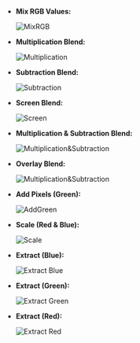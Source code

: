 
- **Mix RGB Values:** 

    ![MixRGB](https://github.com/opendatasurgeon/tgaImageProcessing/blob/main/description%20images/mixrgb.jpg)

- **Multiplication Blend:** 

    ![Multiplication](https://github.com/opendatasurgeon/tgaImageProcessing/blob/main/description%20images/multiplication.jpg)

- **Subtraction Blend:** 

    ![Subtraction](https://github.com/opendatasurgeon/tgaImageProcessing/blob/main/description%20images/subtraction.jpg)

- **Screen Blend:** 

    ![Screen](https://github.com/opendatasurgeon/tgaImageProcessing/blob/main/description%20images/screen.jpg)

- **Multiplication & Subtraction Blend:** 

    ![Multiplication&Subtraction](https://github.com/opendatasurgeon/tgaImageProcessing/blob/main/description%20images/multiplication_subtraction.jpg)

- **Overlay Blend:** 

    ![Multiplication&Subtraction](https://github.com/opendatasurgeon/tgaImageProcessing/blob/main/description%20images/overlay.jpg)
    
- **Add Pixels (Green):** 

    ![AddGreen](https://github.com/opendatasurgeon/tgaImageProcessing/blob/main/description%20images/addgreen.jpg)

- **Scale (Red & Blue):** 

    ![Scale](https://github.com/opendatasurgeon/tgaImageProcessing/blob/main/description%20images/scaleredblue.jpg)

- **Extract (Blue):** 

    ![Extract Blue](https://github.com/opendatasurgeon/tgaImageProcessing/blob/main/description%20images/extractblue.jpg)
    
- **Extract (Green):** 

    ![Extract Green](https://github.com/opendatasurgeon/tgaImageProcessing/blob/main/description%20images/extractgreen.jpg)

- **Extract (Red):** 

    ![Extract Red](https://github.com/opendatasurgeon/tgaImageProcessing/blob/main/description%20images/extractred.jpg)
